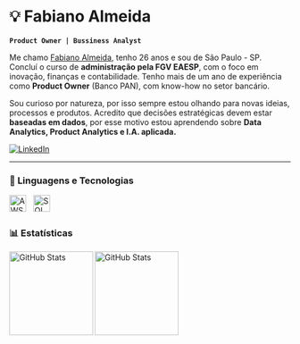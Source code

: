 # 💡 Fabiano Almeida

**`Product Owner | Bussiness Analyst`**

Me chamo [Fabiano Almeida](https://www.linkedin.com/in/fabiano-almeida/), tenho 26 anos e sou de São Paulo - SP. Concluí o curso de **administração pela FGV EAESP**, com o foco em inovação, finanças e contabilidade. Tenho mais de um ano de experiência como **Product Owner** (Banco PAN), com know-how no setor bancário. 

Sou curioso por natureza, por isso sempre estou olhando para novas ideias, processos e produtos. Acredito que decisões estratégicas devem estar **baseadas em dados**, por esse motivo estou aprendendo sobre **Data Analytics, Product Analytics e I.A. aplicada.**


<p align="left">
<a href="https://www.linkedin.com/in/fabiano-almeida/">
    <img 
        alt="LinkedIn" 
        title="Me siga no LinkedIn" 
        src="https://custom-icon-badges.demolab.com/badge/Linkedin-blue?style=for-the-badge&logo=linke&logoColor=white"
    />
</a>
</p>

---

### 🤖 Linguagens e Tecnologias

<img 
    align="left" 
    alt="AWS"
    title="AWS" 
    width="30px" 
    style="padding-right: 10px;" 
    src="https://cdn.jsdelivr.net/gh/devicons/devicon@latest/icons/amazonwebservices/amazonwebservices-plain-wordmark.svg" 
    />
<img 
    align="left" 
    alt="SQL" 
    title="SQL"
    width="30px" 
    style="padding-right: 10px;" 
    src="https://cdn.jsdelivr.net/gh/devicons/devicon@latest/icons/azuresqldatabase/azuresqldatabase-original.svg" 
/>

<br/>
<br/>

### 📊 Estatísticas

<p>
<img 
      align="left" 
      alt="GitHub Stats" 
      height="150
      " 
      src="https://github-readme-stats.vercel.app/api/top-langs/?username=fabianorosalmeida&theme=tokyonight&layout=compact&custom_title=Tecnologias&langs_count=9" 
  />
  <img 
    align="left" 
    alt="GitHub Stats" 
    height="150" 
    style="padding-right: 10px;" 
    src="https://github-readme-stats.vercel.app/api?username=fabianorosalmeida&show_icons=true&theme=tokyonight&include_all_commits=true&locale=pt-br" 
  />
</p>


